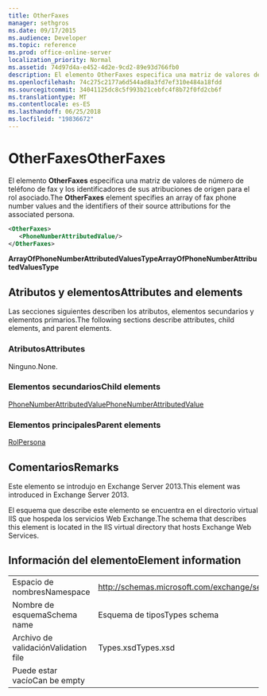 ```yaml
---
title: OtherFaxes
manager: sethgros
ms.date: 09/17/2015
ms.audience: Developer
ms.topic: reference
ms.prod: office-online-server
localization_priority: Normal
ms.assetid: 74d97d4a-e452-4d2e-9cd2-89e93d766fb0
description: El elemento OtherFaxes especifica una matriz de valores de número de teléfono de fax y los identificadores de sus atribuciones de origen para el rol asociado.
ms.openlocfilehash: 74c275c2177a6d544ad8a3fd7ef310e484a18fdd
ms.sourcegitcommit: 34041125dc8c5f993b21cebfc4f8b72f0fd2cb6f
ms.translationtype: MT
ms.contentlocale: es-ES
ms.lasthandoff: 06/25/2018
ms.locfileid: "19836672"
---
```

# <a name="otherfaxes"></a><span data-ttu-id="0b7f8-103">OtherFaxes</span><span class="sxs-lookup"><span data-stu-id="0b7f8-103">OtherFaxes</span></span>

<span data-ttu-id="0b7f8-104">El elemento **OtherFaxes** especifica una matriz de valores de número de teléfono de fax y los identificadores de sus atribuciones de origen para el rol asociado.</span><span class="sxs-lookup"><span data-stu-id="0b7f8-104">The **OtherFaxes** element specifies an array of fax phone number values and the identifiers of their source attributions for the associated persona.</span></span> 
  
```XML
<OtherFaxes>
   <PhoneNumberAttributedValue/>
</OtherFaxes>

```

 <span data-ttu-id="0b7f8-105">**ArrayOfPhoneNumberAttributedValuesType**</span><span class="sxs-lookup"><span data-stu-id="0b7f8-105">**ArrayOfPhoneNumberAttributedValuesType**</span></span>
## <a name="attributes-and-elements"></a><span data-ttu-id="0b7f8-106">Atributos y elementos</span><span class="sxs-lookup"><span data-stu-id="0b7f8-106">Attributes and elements</span></span>

<span data-ttu-id="0b7f8-107">Las secciones siguientes describen los atributos, elementos secundarios y elementos primarios.</span><span class="sxs-lookup"><span data-stu-id="0b7f8-107">The following sections describe attributes, child elements, and parent elements.</span></span>
  
### <a name="attributes"></a><span data-ttu-id="0b7f8-108">Atributos</span><span class="sxs-lookup"><span data-stu-id="0b7f8-108">Attributes</span></span>

<span data-ttu-id="0b7f8-109">Ninguno.</span><span class="sxs-lookup"><span data-stu-id="0b7f8-109">None.</span></span>
  
### <a name="child-elements"></a><span data-ttu-id="0b7f8-110">Elementos secundarios</span><span class="sxs-lookup"><span data-stu-id="0b7f8-110">Child elements</span></span>

[<span data-ttu-id="0b7f8-111">PhoneNumberAttributedValue</span><span class="sxs-lookup"><span data-stu-id="0b7f8-111">PhoneNumberAttributedValue</span></span>](phonenumberattributedvalue.md)
  
### <a name="parent-elements"></a><span data-ttu-id="0b7f8-112">Elementos principales</span><span class="sxs-lookup"><span data-stu-id="0b7f8-112">Parent elements</span></span>

[<span data-ttu-id="0b7f8-113">Rol</span><span class="sxs-lookup"><span data-stu-id="0b7f8-113">Persona</span></span>](persona.md)
  
## <a name="remarks"></a><span data-ttu-id="0b7f8-114">Comentarios</span><span class="sxs-lookup"><span data-stu-id="0b7f8-114">Remarks</span></span>

<span data-ttu-id="0b7f8-115">Este elemento se introdujo en Exchange Server 2013.</span><span class="sxs-lookup"><span data-stu-id="0b7f8-115">This element was introduced in Exchange Server 2013.</span></span>
  
<span data-ttu-id="0b7f8-116">El esquema que describe este elemento se encuentra en el directorio virtual IIS que hospeda los servicios Web Exchange.</span><span class="sxs-lookup"><span data-stu-id="0b7f8-116">The schema that describes this element is located in the IIS virtual directory that hosts Exchange Web Services.</span></span>
  
## <a name="element-information"></a><span data-ttu-id="0b7f8-117">Información del elemento</span><span class="sxs-lookup"><span data-stu-id="0b7f8-117">Element information</span></span>

|||
|:-----|:-----|
|<span data-ttu-id="0b7f8-118">Espacio de nombres</span><span class="sxs-lookup"><span data-stu-id="0b7f8-118">Namespace</span></span>  <br/> |http://schemas.microsoft.com/exchange/services/2006/types  <br/> |
|<span data-ttu-id="0b7f8-119">Nombre de esquema</span><span class="sxs-lookup"><span data-stu-id="0b7f8-119">Schema name</span></span>  <br/> |<span data-ttu-id="0b7f8-120">Esquema de tipos</span><span class="sxs-lookup"><span data-stu-id="0b7f8-120">Types schema</span></span>  <br/> |
|<span data-ttu-id="0b7f8-121">Archivo de validación</span><span class="sxs-lookup"><span data-stu-id="0b7f8-121">Validation file</span></span>  <br/> |<span data-ttu-id="0b7f8-122">Types.xsd</span><span class="sxs-lookup"><span data-stu-id="0b7f8-122">Types.xsd</span></span>  <br/> |
|<span data-ttu-id="0b7f8-123">Puede estar vacío</span><span class="sxs-lookup"><span data-stu-id="0b7f8-123">Can be empty</span></span>  <br/> ||
   

